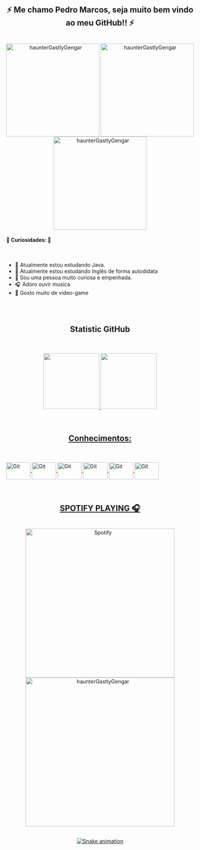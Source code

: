 <h2 align="center"> ⚡  Me chamo Pedro Marcos, seja muito bem vindo ao meu GitHub!! ⚡ </h2>
<div align="center"><br>
  
<img src="https://media.giphy.com/media/z8OcWLLk4SrpS/giphy.gif" alt="haunterGastlyGengar" height="250" width="250" align="center">
<img src="https://media.giphy.com/media/z8OcWLLk4SrpS/giphy.gif" alt="haunterGastlyGengar" height="250" width="250" align="center">
  <img src="https://media.giphy.com/media/z8OcWLLk4SrpS/giphy.gif" alt="haunterGastlyGengar" height="250" width="250" align="center">
  

  </div>
  
#### 🎃 Curiosidades: 🎃

<br>
  
- 🏀 Atualmente estou estudando Java.
- 🌵 Atualmente estou estudando Inglês de forma autodidata
- 🍍 Sou uma pessoa muito curiosa e empenhada.
- 🎧 Adoro ouvir musica
- 👾 Gosto muito de video-game

<br>


<br>

<h2 align="center"> Statistic GitHub </h2>

<br>
<br>
  
<div align="center">
  <a href="https://github.com/rafaballerini">
  <img height="150em" src="https://github-readme-stats.vercel.app/api?username=Pedro-Marcos1223&show_icons=true&theme=jolly&include_all_commits=true&count_private=true"/>
  <img height="150em" src="https://github-readme-stats.vercel.app/api/top-langs/?username=Pedro-Marcos1223&layout=compact&langs_count=7&theme=jolly"/>
</div>
  
  <br>
  
  
  <br>
  
  <h2 align="center"> Conhecimentos: </h2>
  
  <br>
   <br>
<img src="https://cdn.jsdelivr.net/gh/devicons/devicon/icons/git/git-original.svg" alt="Git" height="46" width="65" align="center">
  <img src="https://cdn.jsdelivr.net/gh/devicons/devicon/icons/github/github-original-wordmark.svg" alt="Git" height="46" width="65" align="center">
   <img src="https://cdn.jsdelivr.net/gh/devicons/devicon/icons/java/java-original.svg" alt="Git" height="46" width="65" align="center">
  <img src="https://cdn.jsdelivr.net/gh/devicons/devicon/icons/mysql/mysql-original-wordmark.svg" alt="Git" height="46" width="65" align="center">
  <img src="https://cdn.jsdelivr.net/gh/devicons/devicon/icons/spring/spring-plain-wordmark.svg" alt="Git" height="46" width="65" align="center">
  <img src="https://cdn.jsdelivr.net/gh/devicons/devicon/icons/trello/trello-plain.svg" alt="Git" height="46" width="65" align="center">
  
  <br>
  
<br>
  <br>
  
  <h2 align="center"> SPOTIFY PLAYING 🎧 </h2>

<div align="center"><br>
  <img src="https://spotify-recently-played-readme.vercel.app/api?user=pedromarcos1223" alt="Spotify" height="400" width="400" align="center">
  <img src="https://media.giphy.com/media/YRDuN32tiOevbMTNMK/giphy.gif" alt="haunterGastlyGengar" height="400" width="400" align="center"> 
  
<div align="center"><br>
  
  
 
  

  
  
![Snake animation](https://github.com/Pedro-Marcos1223/Pedro-Marcos1223/blob/output/github-contribution-grid-snake.svg)

